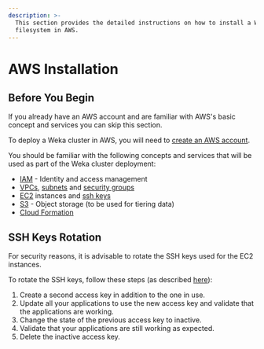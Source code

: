 ```yaml
---
description: >-
  This section provides the detailed instructions on how to install a Weka
  filesystem in AWS.
---
```


# AWS Installation

## Before You Begin

If you already have an AWS account and are familiar with AWS's basic concept and services you can skip this section.

To deploy a Weka cluster in AWS, you will need to [create an AWS account](https://aws.amazon.com/account/).

You should be familiar with the following concepts and services that will be used as part of the Weka cluster deployment:

* [IAM](https://docs.aws.amazon.com/IAM/latest/UserGuide/introduction.html) - Identity and access management
* [VPCs](https://docs.aws.amazon.com/vpc/latest/userguide/what-is-amazon-vpc.html), [subnets](https://docs.aws.amazon.com/vpc/latest/userguide/VPC_Subnets.html) and [security groups](https://docs.aws.amazon.com/vpc/latest/userguide/VPC_SecurityGroups.html)
* [EC2](https://aws.amazon.com/documentation/ec2/) instances and [ssh keys](https://docs.aws.amazon.com/AWSEC2/latest/UserGuide/ec2-key-pairs.html)
* [S3](https://docs.aws.amazon.com/AmazonS3/latest/dev/Introduction.html) - Object storage \(to be used for tiering data\) 
* [Cloud Formation](https://aws.amazon.com/documentation/cloudformation/)

## SSH Keys Rotation

For security reasons, it is advisable to rotate the SSH keys used for the EC2 instances. 

To rotate the SSH keys, follow these steps \(as described [here](https://aws.amazon.com/blogs/security/how-to-rotate-access-keys-for-iam-users/)\):

1. Create a second access key in addition to the one in use.
2. Update all your applications to use the new access key and validate that the applications are working.
3. Change the state of the previous access key to inactive.
4. Validate that your applications are still working as expected.
5. Delete the inactive access key.



